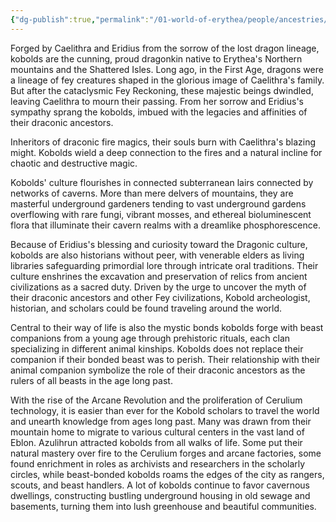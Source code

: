 ```yaml
---
{"dg-publish":true,"permalink":"/01-world-of-erythea/people/ancestries/kobold/","title":"Kobold","contentClasses":"hide-header-underline embed-clean","tags":["Ancestry/Common"],"dgShowInlineTitle":true,"noteIcon":null}
---
```


Forged by Caelithra and Eridius from the sorrow of the lost dragon lineage, kobolds are the cunning, proud dragonkin native to Erythea's Northern mountains and the Shattered Isles. Long ago, in the First Age, dragons were a lineage of fey creatures shaped in the glorious image of Caelithra's family. But after the cataclysmic Fey Reckoning, these majestic beings dwindled, leaving Caelithra to mourn their passing. From her sorrow and Eridius's sympathy sprang the kobolds, imbued with the legacies and affinities of their draconic ancestors.

Inheritors of draconic fire magics, their souls burn with Caelithra's blazing might. Kobolds wield a deep connection to the fires and a natural incline for chaotic and destructive magic. 

Kobolds' culture flourishes in connected subterranean lairs connected by networks of caverns. More than mere delvers of mountains, they are masterful underground gardeners tending to vast underground gardens overflowing with rare fungi, vibrant mosses, and ethereal bioluminescent flora that illuminate their cavern realms with a dreamlike phosphorescence. 

Because of Eridius's blessing and curiosity toward the Dragonic culture, kobolds are also historians without peer, with venerable elders as living libraries safeguarding primordial lore through intricate oral traditions. Their culture enshrines the excavation and preservation of relics from ancient civilizations as a sacred duty. Driven by the urge to uncover the myth of their draconic ancestors and other Fey civilizations, Kobold archeologist, historian, and scholars could be found traveling around the world. 

Central to their way of life is also the mystic bonds kobolds forge with beast companions from a young age through prehistoric rituals, each clan specializing in different animal kinships. Kobolds does not replace their companion if their bonded beast was to perish. Their relationship with their animal companion symbolize the role of their draconic ancestors as the rulers of all beasts in the age long past. 

With the rise of the Arcane Revolution and the proliferation of Cerulium technology, it is easier than ever for the Kobold scholars to travel the world and unearth knowledge from ages long past. Many was drawn from their mountain home to migrate to various cultural centers in the vast land of Eblon. Azulihrun attracted kobolds from all walks of life. Some put their natural mastery over fire to the Cerulium forges and arcane factories, some found enrichment in roles as archivists and researchers in the scholarly circles, while beast-bonded kobolds roams the edges of the city as rangers, scouts, and beast handlers. A lot of kobolds continue to favor cavernous dwellings, constructing bustling underground housing in old sewage and basements, turning them into lush greenhouse and beautiful communities.
